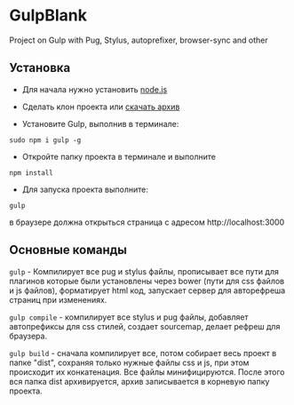 # GulpBlank
Project on Gulp with Pug, Stylus, autoprefixer, browser-sync and other

Установка
-------

- Для начала нужно установить [node.js](https://nodejs.org/en/)
- Сделать клон проекта или [скачать архив](https://github.com/pelinoleg/GulpBlank/archive/master.zip)

- Установите Gulp, выполнив в терминале:
```
sudo npm i gulp -g
```
- Откройте папку проекта в терминале и выполните

```
npm install
```

- Для запуска проекта выполните:
```
gulp
```
в браузере должна открыться страница с адресом http://localhost:3000


Основные команды
-------------
```gulp``` - Компилирует все pug и  stylus файлы, прописывает все пути для плагинов которые были установлены через bower (пути для css файлов и js файлов), форматирует html код,  запускает сервер для авторефреша страниц при изменениях.

```gulp compile``` - компилирует все stylus и pug файлы, добавляет автопрефиксы для css стилей, создает sourcemap, делает рефреш для браузера.

```gulp build``` - сначала компилирует все, потом собирает весь проект в папке "dist",  сохраняя только нужные файлы css и js, при этом происходит их конкатенация. Все файлы минифицируются. После этого вся папка dist архивируется, архив записывается в корневую папку проекта.
